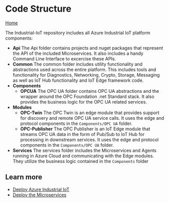# Code Structure

[Home](readme.md)

The Industrial-IoT repository includes all Azure Industrial IoT platform components:

* **Api** 
  The Api folder contains projects and nuget packages that represent the API of the included Microservices.   It also includes a handy Command Line Interface to excercise these APIs.
* **Common**
  The common folder includes utility functionality and abstractions used across the entire platform.  This includes tools and functionality for Diagnostics, Networking, Crypto, Storage, Messaging as well as IoT Hub functionality and IoT Edge framework code.
* **Components**
  * **OPCUA**
    The OPC UA folder contains OPC UA abstractions and the wrapper around the OPC Foundation .net Standard stack.   It also provides the business logic for the OPC UA related services.
* **Modules**
  * **OPC-Twin**
    The OPC Twin is an edge module that provides support for discovery and remote OPC UA service calls.   It uses the edge and protocol components in the `Components/OPC UA` folder.
  * **OPC-Publisher**
    The OPC Publisher is an IoT Edge module that streams OPC UA data in the form of Pub/Sub to IoT Hub for processing in downstream services.   It uses the edge and protocol components in the `Components/OPC UA` folder.
* **Services**
  The services folder includes the Microservices and Agents running in Azure Cloud and communicating with the Edge modules.  They utilize the business logic contained in the `Components` folder


## Learn more 

* [Deploy Azure Industrial IoT](docs/readme.md)
* [Deploy the Microservices](docs/howto-deploy-microservices.md)
